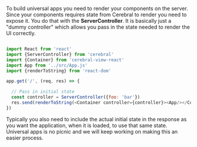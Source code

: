 To build universal apps you need to render your components on the server. Since your components requires state from Cerebral to render you need to expose it. You do that with the **ServerController**. It is basically just a "dummy controller" which allows you pass in the state needed to render the UI correctly.

```javascript

import React from 'react'
import {ServerController} from 'cerebral'
import {Container} from 'cerebral-view-react'
import App from '../src/App.js'
import {renderToString} from 'react-dom'

app.get('/', (req, res) => {

  // Pass in initial state
  const controller = ServerController({foo: 'bar'})
  res.send(renderToString(<Container controller={controller}><App/></Container>)
})
```

Typically you also need to include the actual initial state in the response as you want the application, when it is loaded, to use that same state. Universal apps is no picnic and we will keep working on making this an easier process.
